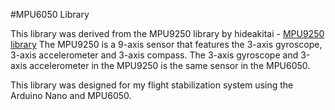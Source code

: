 #MPU6050 Library

This library was derived from the MPU9250 library by hideakitai - [MPU9250 library](https://github.com/hideakitai/MPU9250)
The MPU9250 is a 9-axis sensor that features the 3-axis gyroscope, 3-axis accelerometer and 3-axis compass. The 3-axis gyroscope
and 3-axis accelerometer in the MPU9250 is the same sensor in the MPU6050.

This library was designed for my flight stabilization system using the Arduino Nano and MPU6050.
